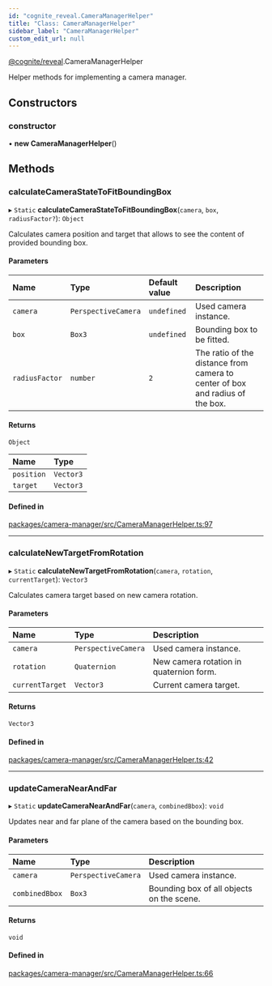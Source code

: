 ```yaml
---
id: "cognite_reveal.CameraManagerHelper"
title: "Class: CameraManagerHelper"
sidebar_label: "CameraManagerHelper"
custom_edit_url: null
---
```


[@cognite/reveal](../modules/cognite_reveal.md).CameraManagerHelper

Helper methods for implementing a camera manager.

## Constructors

### constructor

• **new CameraManagerHelper**()

## Methods

### calculateCameraStateToFitBoundingBox

▸ `Static` **calculateCameraStateToFitBoundingBox**(`camera`, `box`, `radiusFactor?`): `Object`

Calculates camera position and target that allows to see the content of provided bounding box.

#### Parameters

| Name | Type | Default value | Description |
| :------ | :------ | :------ | :------ |
| `camera` | `PerspectiveCamera` | `undefined` | Used camera instance. |
| `box` | `Box3` | `undefined` | Bounding box to be fitted. |
| `radiusFactor` | `number` | `2` | The ratio of the distance from camera to center of box and radius of the box. |

#### Returns

`Object`

| Name | Type |
| :------ | :------ |
| `position` | `Vector3` |
| `target` | `Vector3` |

#### Defined in

[packages/camera-manager/src/CameraManagerHelper.ts:97](https://github.com/cognitedata/reveal/blob/fba2eed2/viewer/packages/camera-manager/src/CameraManagerHelper.ts#L97)

___

### calculateNewTargetFromRotation

▸ `Static` **calculateNewTargetFromRotation**(`camera`, `rotation`, `currentTarget`): `Vector3`

Calculates camera target based on new camera rotation.

#### Parameters

| Name | Type | Description |
| :------ | :------ | :------ |
| `camera` | `PerspectiveCamera` | Used camera instance. |
| `rotation` | `Quaternion` | New camera rotation in quaternion form. |
| `currentTarget` | `Vector3` | Current camera target. |

#### Returns

`Vector3`

#### Defined in

[packages/camera-manager/src/CameraManagerHelper.ts:42](https://github.com/cognitedata/reveal/blob/fba2eed2/viewer/packages/camera-manager/src/CameraManagerHelper.ts#L42)

___

### updateCameraNearAndFar

▸ `Static` **updateCameraNearAndFar**(`camera`, `combinedBbox`): `void`

Updates near and far plane of the camera based on the bounding box.

#### Parameters

| Name | Type | Description |
| :------ | :------ | :------ |
| `camera` | `PerspectiveCamera` | Used camera instance. |
| `combinedBbox` | `Box3` | Bounding box of all objects on the scene. |

#### Returns

`void`

#### Defined in

[packages/camera-manager/src/CameraManagerHelper.ts:66](https://github.com/cognitedata/reveal/blob/fba2eed2/viewer/packages/camera-manager/src/CameraManagerHelper.ts#L66)
